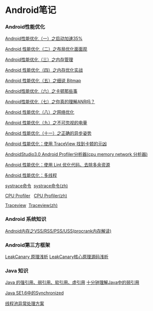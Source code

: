 # Android笔记
### Android性能优化
[Android性能优化（一）之启动加速35%](https://juejin.im/post/5874bff0128fe1006b443fa0)

[Android 性能优化（二）之布局优化面面观](https://juejin.im/post/58a442b661ff4b006c8a63f5)

[Android性能优化（三）之内存管理](https://juejin.im/post/58b18e442f301e0068028a90)

[Android 性能优化（四）之内存优化实战](https://juejin.im/post/58b80c3b61ff4b006cd8c33d)

[Android 性能优化（五）之细说 Bitmap](https://juejin.im/post/58c3b29761ff4b005d906730)

[Android性能优化（六）之卡顿那些事](https://juejin.im/post/58d73b35570c350058d942c7)

[Android性能优化（七）之你真的理解ANR吗？](https://juejin.im/user/5852a52d8d6d81006593c533/posts)

[Android 性能优化（八）之网络优化](https://juejin.im/post/58ef22e3b123db0058214c60)

[Android 性能优化（九）之不可忽视的电量](https://juejin.im/post/58fef4771b69e60058aab2d1)

[Android 性能优化（十一）之正确的异步姿势](https://juejin.im/post/591bea3d8d6d8100589c31da)

[Android 性能优化：使用 TraceView 找到卡顿的元凶](https://blog.csdn.net/u011240877/article/details/54347396)

[AndroidStudio3.0 Android Profiler分析器(cpu memory network 分析器)](https://blog.csdn.net/niubitianping/article/details/72617864)

[Android 性能优化：使用 Lint 优化代码、去除多余资源](https://blog.csdn.net/u011240877/article/details/54141714)

[Android 性能优化：多线程](https://blog.csdn.net/u011240877/article/details/53142177)

[systrace命令](https://translate.googleusercontent.com/translate_c?depth=1&ie=UTF8&rurl=translate.google.com&sp=nmt4&tl=zh-CN&u=https://developer.android.google.cn/studio/command-line/systrace&xid=25657,15700022,15700124,15700149,15700168,15700186,15700189,15700201,15700205&usg=ALkJrhijozj6x10tvM4NdoIArsShWCSkIw)  [systrace命令(zh)](https://translate.googleusercontent.com/translate_c?depth=1&ie=UTF8&rurl=translate.google.com&sp=nmt4&tl=zh-CN&u=https://developer.android.google.cn/studio/command-line/systrace&xid=25657,15700022,15700124,15700149,15700168,15700186,15700189,15700201,15700205&usg=ALkJrhijozj6x10tvM4NdoIArsShWCSkIw)

[CPU Profiler](https://developer.android.google.cn/studio/profile/cpu-profiler)   [CPU Profiler(zh)](https://translate.googleusercontent.com/translate_c?depth=1&ie=UTF8&rurl=translate.google.com&sp=nmt4&tl=zh-CN&u=https://developer.android.google.cn/studio/profile/cpu-profiler&xid=25657,15700022,15700124,15700149,15700168,15700186,15700189,15700201,15700205&usg=ALkJrhj5Ee1OWGEhq6a68KbdDRWFM4oqEw)

[Traceview](https://developer.android.google.cn/studio/profile/traceview)  [Traceview(zh)](https://translate.googleusercontent.com/translate_c?depth=1&ie=UTF8&rurl=translate.google.com&sp=nmt4&tl=zh-CN&u=https://developer.android.google.cn/studio/profile/traceview&xid=25657,15700022,15700124,15700149,15700168,15700186,15700189,15700201,15700205&usg=ALkJrhjskC_E0RPCReZLgoVGksrNQr4aDw)

### Android 系统知识
[Android内存之VSS/RSS/PSS/USS(procrank内存解读)](https://blog.csdn.net/panda1234lee/article/details/52291588)

### Android第三方框架
[LeakCanary 原理浅析](https://www.jianshu.com/p/3f1a1cc1e964)      [LeakCanary核心原理源码浅析](https://blog.csdn.net/cloud_huan/article/details/53081120)

### Java 知识
[Java 的强引用、弱引用、软引用、虚引用](http://www.cnblogs.com/gudi/p/6403953.html)     [十分钟理解Java中的弱引用](http://www.importnew.com/21206.html)

[Java SE1.6中的Synchronized](http://www.infoq.com/cn/articles/java-se-16-synchronized#)

[线程池异常处理方案](http://yukai.space/2017/04/26/%E7%BA%BF%E7%A8%8B%E6%B1%A0%E5%BC%82%E5%B8%B8%E5%A4%84%E7%90%86%E6%96%B9%E6%A1%88/)
